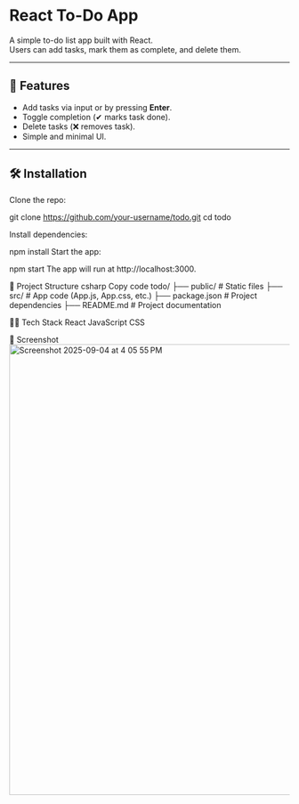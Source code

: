 # React To-Do App

A simple to-do list app built with React.  
Users can add tasks, mark them as complete, and delete them.

---

## 🚀 Features
- Add tasks via input or by pressing **Enter**.
- Toggle completion (✔ marks task done).
- Delete tasks (❌ removes task).
- Simple and minimal UI.

---

## 🛠️ Installation

Clone the repo:

git clone https://github.com/your-username/todo.git
cd todo

Install dependencies:

npm install
Start the app:

npm start
The app will run at http://localhost:3000.

📂 Project Structure
csharp
Copy code
todo/
 ├── public/           # Static files
 ├── src/              # App code (App.js, App.css, etc.)
 ├── package.json      # Project dependencies
 ├── README.md         # Project documentation


🧑‍💻 Tech Stack
React
JavaScript
CSS

📸 Screenshot
<img width="1439" height="810" alt="Screenshot 2025-09-04 at 4 05 55 PM" src="https://github.com/user-attachments/assets/41b08fe4-ab32-4bb9-ad25-b18d54c77363" />
